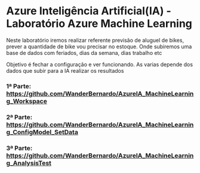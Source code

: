 # Azure Inteligência Artificial(IA) - Laboratório Azure Machine Learning
Neste laboratório iremos realizar referente previsão de aluguel de bikes, prever a quantidade de bike vou precisar no estoque. Onde subiremos uma base de dados com feriados, dias da semana,  dias trabalho etc

Objetivo é fechar a configuração e ver funcionando. As varias depende dos dados que subir para a IA realizar os resultados


### 1ª Parte: https://github.com/WanderBernardo/AzureIA_MachineLearning_Workspace

### 2ª Parte: https://github.com/WanderBernardo/AzureIA_MachineLearning_ConfigModel_SetData

### 3ª Parte: https://github.com/WanderBernardo/AzureIA_MachineLearning_AnalysisTest
